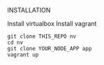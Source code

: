 INSTALLATION

Install virtualbox
Install vagrant

    git clone THIS_REPO nv
    cd nv
    git clone YOUR_NODE_APP app
    vagrant up
